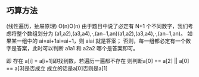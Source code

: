 ## 巧算方法

(线性遍历，抽屉原理) O(n)O(n)
由于题目中说了必定有 N+1 个不同数字，我们考虑将整个数组划分为 (a1,a2),(a3,a4),⋅,(an−1,an)(a1,a2),(a3,a4),⋅,(an−1,an)。
如果某一组中的 ai=ai+1ai=ai+1，则 aiai 就是答案；
否则，每一组都必定有一个数字是答案，此时可以判断 a1a1 和 a2a2 哪个是答案即可。

即 存在 a[i] = a[i+1]即找到数，若遍历一遍都不存在 则判断a[0] == a[2] || a[0] == a[3]是否成立 成立的话是a[0]否则是a[1]